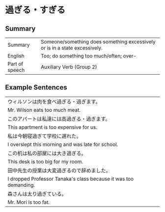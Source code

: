 # 過ぎる・すぎる

## Summary

<table><tr>   <td>Summary</td>   <td>Someone/something does something excessively or is in a state excessively.</td></tr><tr>   <td>English</td>   <td>Too; do something too much/often; over-</td></tr><tr>   <td>Part of speech</td>   <td>Auxiliary Verb (Group 2)</td></tr></table>

## Example Sentences

<table><tr><td>ウィルソンは肉を食べ過ぎる・過ぎます。</td></tr><tr><td>Mr. Wilson eats too much meat.</td></tr><tr><td>このアパートは私達には高過ぎる・過ぎます。</td></tr><tr><td>This apartment is too expensive for us.</td></tr><tr><td>私は今朝寝過ぎて学校に遅れた。</td></tr><tr><td>I overslept this morning and was late for school.</td></tr><tr><td>この机は私の部屋には大き過ぎる。</td></tr><tr><td>This desk is too big for my room.</td></tr><tr><td>田中先生の授業は大変過ぎるので辞めました。</td></tr><tr><td>I dropped Professor Tanaka's class because it was too demanding.</td></tr><tr><td>森さんは太り過ぎている。</td></tr><tr><td>Mr. Mori is too fat.</td></tr></table>

